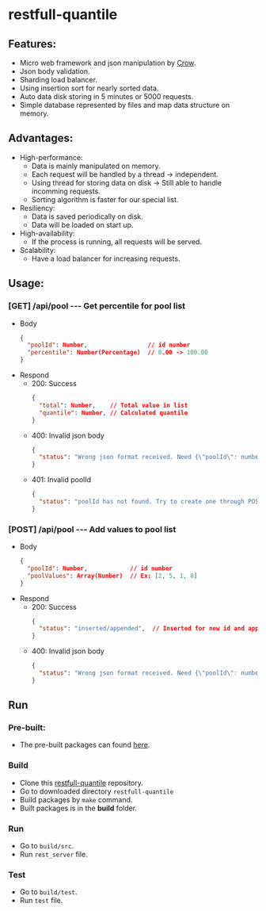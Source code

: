 # restfull-quantile


## Features:
- Micro web framework and json manipulation by [Crow](https://github.com/ipkn/crow).
- Json body validation.
- Sharding load balancer.
- Using insertion sort for nearly sorted data.
- Auto data disk storing in 5 minutes or 5000 requests.
- Simple database represented by files and map data structure on memory.

## Advantages:
- High-performance:
  - Data is mainly manipulated on memory.
  - Each request will be handled by a thread -> independent.
  - Using thread for storing data on disk -> Still able to handle incomming requests.
  - Sorting algorithm is faster for our special list.
- Resiliency:
  - Data is saved periodically on disk.
  - Data will be loaded on start up.
- High-availability:
  - If the process is running, all requests will be served.
- Scalability:
  - Have a load balancer for increasing requests.

## Usage:
### [GET] **/api/pool** --- Get percentile for pool list
- Body
  ```json
  {
    "poolId": Number,                 // id number
    "percentile": Number(Percentage)  // 0.00 -> 100.00
  }
  ```
- Respond
  - 200: Success
    ```json
    {
      "total": Number,    // Total value in list
      "quantile": Number, // Calculated quantile
    }
    ```
  - 400: Invalid json body
    ```json
    {
      "status": "Wrong json format received. Need {\"poolId\": number, \"percentile\": number(percentage)}"
    }
    ```
  - 401: Invalid poolId
    ```json
    {
      "status": "poolId has not found. Try to create one through POST(/api/pool)"
    }
    ```

### [POST] **/api/pool** --- Add values to pool list
- Body
  ```json
  {
    "poolId": Number,            // id number
    "poolValues": Array(Number)  // Ex: [2, 5, 1, 8]
  }
  ```
- Respond
  - 200: Success
    ```json
    {
      "status": "inserted/appended",  // Inserted for new id and appended for existed id
    }
    ```
  - 400: Invalid json body
    ```json
    {
      "status": "Wrong json format received. Need {\"poolId\": number, \"percentile\": number(percentage)}"
    }
    ```

## Run
### Pre-built:
- The pre-built packages can found [here](https://github.com/dat-truong196nt/restfull-quantile/tree/main/packages).
### Build
- Clone this [restfull-quantile](https://github.com/dat-truong196nt/restfull-quantile) repository.
- Go to downloaded directory `restfull-quantile`
- Build packages by `make` command.
- Built packages is in the **build** folder.
### Run
- Go to `build/src`.
- Run `rest_server` file.
### Test
- Go to `build/test`.
- Run `test` file.